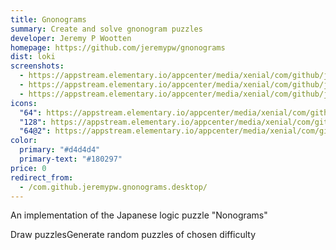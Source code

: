 ```yaml
---
title: Gnonograms
summary: Create and solve gnonogram puzzles
developer: Jeremy P Wootten
homepage: https://github.com/jeremypw/gnonograms
dist: loki
screenshots:
  - https://appstream.elementary.io/appcenter/media/xenial/com/github/jeremypw.gnonograms.desktop/7116578EDDFC71807206E4F7F5584B6C/screenshots/image-1_orig.png
  - https://appstream.elementary.io/appcenter/media/xenial/com/github/jeremypw.gnonograms.desktop/7116578EDDFC71807206E4F7F5584B6C/screenshots/image-2_orig.png
  - https://appstream.elementary.io/appcenter/media/xenial/com/github/jeremypw.gnonograms.desktop/7116578EDDFC71807206E4F7F5584B6C/screenshots/image-3_orig.png
icons:
  "64": https://appstream.elementary.io/appcenter/media/xenial/com/github/jeremypw.gnonograms.desktop/7116578EDDFC71807206E4F7F5584B6C/icons/64x64/com.github.jeremypw.gnonograms_com.github.jeremypw.gnonograms.png
  "128": https://appstream.elementary.io/appcenter/media/xenial/com/github/jeremypw.gnonograms.desktop/7116578EDDFC71807206E4F7F5584B6C/icons/128x128/com.github.jeremypw.gnonograms_com.github.jeremypw.gnonograms.png
  "64@2": https://appstream.elementary.io/appcenter/media/xenial/com/github/jeremypw.gnonograms.desktop/7116578EDDFC71807206E4F7F5584B6C/icons/64x64@2/com.github.jeremypw.gnonograms_com.github.jeremypw.gnonograms.png
color:
  primary: "#d4d4d4"
  primary-text: "#180297"
price: 0
redirect_from:
  - /com.github.jeremypw.gnonograms.desktop/
---
```


<p>An implementation of the Japanese logic puzzle &quot;Nonograms&quot;</p>
<p>Draw puzzlesGenerate random puzzles of chosen difficulty</p>